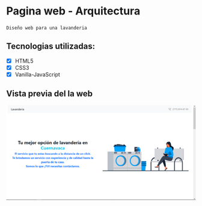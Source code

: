 # Pagina web - Arquitectura

    Diseño web para una lavanderia

## Tecnologias utilizadas:

- [x] HTML5
- [x] CSS3
- [x] Vanilla-JavaScript

## Vista previa del la web

![Vista Previa](./src/assets/vista-previa.png "Vista previa")
